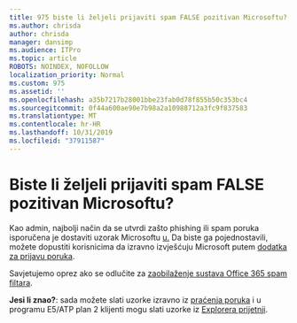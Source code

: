 ```yaml
---
title: 975 biste li željeli prijaviti spam FALSE pozitivan Microsoftu?
ms.author: chrisda
author: chrisda
manager: dansimp
ms.audience: ITPro
ms.topic: article
ROBOTS: NOINDEX, NOFOLLOW
localization_priority: Normal
ms.custom: 975
ms.assetid: ''
ms.openlocfilehash: a35b7217b28001bbe23fab0d78f855b50c353bc4
ms.sourcegitcommit: 0f44a600ae90e7b98a2a10988712a3fc9f837583
ms.translationtype: MT
ms.contentlocale: hr-HR
ms.lasthandoff: 10/31/2019
ms.locfileid: "37911587"
---
```

# <a name="would-you-like-to-report-a-spam-false-positive-to-microsoft"></a>Biste li željeli prijaviti spam FALSE pozitivan Microsoftu?

Kao admin, najbolji način da se utvrdi zašto phishing ili spam poruka isporučena je dostaviti uzorak Microsoftu [u.](https://protection.office.com/reportsubmission) Da biste ga pojednostavili, možete dopustiti korisnicima da izravno izvješćuju Microsoft putem [dodatka za prijavu poruka](https://appsource.microsoft.com/product/office/WA104381180?src=office&tab=Overview).

Savjetujemo oprez ako se odlučite za [zaobilaženje sustava Office 365 spam filtara](https://docs.microsoft.com/exchange/troubleshoot/antispam/cautions-against-bypassing-spam-filters).

**Jesi li znao?**: sada možete slati uzorke izravno iz [praćenja poruka](https://protection.office.com/messagetrace) i u programu E5/ATP plan 2 klijenti mogu slati uzorke iz [Explorera prijetnji](https://docs.microsoft.com/microsoft-365/security/office-365-security/threat-explorer).
